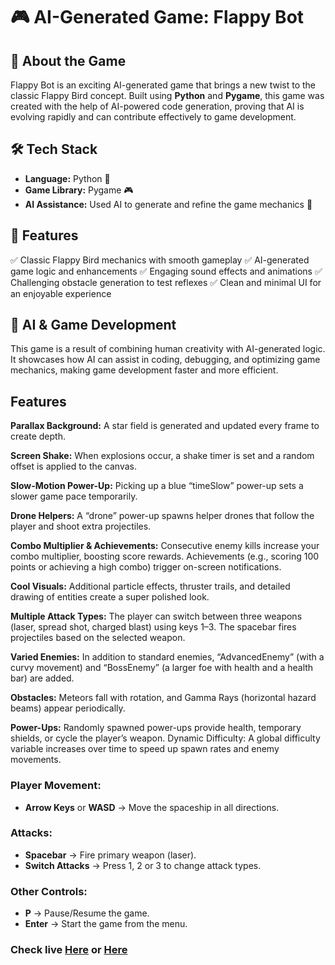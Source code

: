 # 🎮 AI-Generated Game: **Flappy Bot**

## 🚀 About the Game
Flappy Bot is an exciting AI-generated game that brings a new twist to the classic Flappy Bird concept. Built using **Python** and **Pygame**, this game was created with the help of AI-powered code generation, proving that AI is evolving rapidly and can contribute effectively to game development.

## 🛠️ Tech Stack
- **Language:** Python 🐍
- **Game Library:** Pygame 🎮
- **AI Assistance:** Used AI to generate and refine the game mechanics 🤖

## 🎯 Features
✅ Classic Flappy Bird mechanics with smooth gameplay
✅ AI-generated game logic and enhancements
✅ Engaging sound effects and animations
✅ Challenging obstacle generation to test reflexes
✅ Clean and minimal UI for an enjoyable experience


## 🤖 AI & Game Development
This game is a result of combining human creativity with AI-generated logic. It showcases how AI can assist in coding, debugging, and optimizing game mechanics, making game development faster and more efficient.

## Features

**Parallax Background:**
A star field is generated and updated every frame to create depth.

**Screen Shake:**
When explosions occur, a shake timer is set and a random offset is applied to the canvas.

**Slow-Motion Power-Up:**
Picking up a blue “timeSlow” power-up sets a slower game pace temporarily.

**Drone Helpers:**
A “drone” power-up spawns helper drones that follow the player and shoot extra projectiles.

**Combo Multiplier & Achievements:**
Consecutive enemy kills increase your combo multiplier, boosting score rewards. Achievements (e.g., scoring 100 points or achieving a high combo) trigger on-screen notifications.

**Cool Visuals:**
Additional particle effects, thruster trails, and detailed drawing of entities create a super polished look.

**Multiple Attack Types:**
The player can switch between three weapons (laser, spread shot, charged blast) using keys 1–3. The spacebar fires projectiles based on the selected weapon.

**Varied Enemies:** In addition to standard enemies, “AdvancedEnemy” (with a curvy movement) and “BossEnemy” (a larger foe with health and a health bar) are added.

**Obstacles:** Meteors fall with rotation, and Gamma Rays (horizontal hazard beams) appear periodically.

**Power-Ups:** Randomly spawned power-ups provide health, temporary shields, or cycle the player’s weapon.
Dynamic Difficulty: A global difficulty variable increases over time to speed up spawn rates and enemy movements.



### **Player Movement:**  
- **Arrow Keys** or **WASD** → Move the spaceship in all directions.  

### **Attacks:**  
- **Spacebar** → Fire primary weapon (laser).    
- **Switch Attacks** → Press 1, 2 or 3 to change attack types.  

### **Other Controls:**  
- **P** → Pause/Resume the game.  
- **Enter** → Start the game from the menu.

### Check live [Here](https://maaz-319.github.io/web/assets/aigame/) or [Here](https://portfolio.maaz.me/web/assets/aigame)